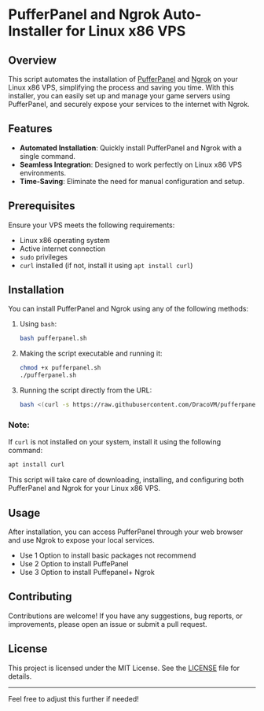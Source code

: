 # PufferPanel and Ngrok Auto-Installer for Linux x86 VPS

## Overview

This script automates the installation of [PufferPanel](https://pufferpanel.com/) and [Ngrok](https://ngrok.com/) on your Linux x86 VPS, simplifying the process and saving you time. With this installer, you can easily set up and manage your game servers using PufferPanel, and securely expose your services to the internet with Ngrok.

## Features

- **Automated Installation**: Quickly install PufferPanel and Ngrok with a single command.
- **Seamless Integration**: Designed to work perfectly on Linux x86 VPS environments.
- **Time-Saving**: Eliminate the need for manual configuration and setup.

## Prerequisites

Ensure your VPS meets the following requirements:

- Linux x86 operating system
- Active internet connection
- `sudo` privileges
- `curl` installed (if not, install it using `apt install curl`)

## Installation

You can install PufferPanel and Ngrok using any of the following methods:

1. Using `bash`:
    ```sh
    bash pufferpanel.sh
    ```

2. Making the script executable and running it:
    ```sh
    chmod +x pufferpanel.sh
    ./pufferpanel.sh
    ```

3. Running the script directly from the URL:
    ```sh
   bash <(curl -s https://raw.githubusercontent.com/DracoVM/pufferpanel-install/main/pufferpanel.sh)
    ```

### Note:
If `curl` is not installed on your system, install it using the following command:
```sh
apt install curl
```

This script will take care of downloading, installing, and configuring both PufferPanel and Ngrok for your Linux x86 VPS.

## Usage

After installation, you can access PufferPanel through your web browser and use Ngrok to expose your local services.
- Use 1 Option to install basic packages not recommend
- Use 2 Option to install PuffePanel
- Use 3 Option to install Puffepanel+ Ngrok

## Contributing

Contributions are welcome! If you have any suggestions, bug reports, or improvements, please open an issue or submit a pull request.

## License

This project is licensed under the MIT License. See the [LICENSE](https://github.com/Devbhai7/pufferpanel-installer/blob/main/LICENSE) file for details.

---

Feel free to adjust this further if needed!
